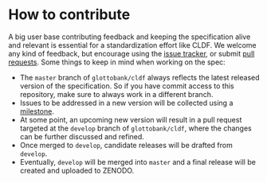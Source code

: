 # How to contribute

A big user base contributing feedback and keeping the specification alive and
relevant is essential for a standardization effort like CLDF. We welcome any kind
of feedback, but encourage using the [issue tracker](https://github.com/cldf/cldf/issues), or submit [pull requests](https://github.com/cldf/cldf/pulls). Some things to keep in mind when working on the spec:

- The `master` branch of `glottobank/cldf` always reflects the latest released 
  version of the specification. So if you have commit access to this repository,
  make sure to
always work in a different branch.
- Issues to be addressed in a new version will be collected using a 
  [milestone](https://github.com/cldf/cldf/milestones).
- At some point, an upcoming new version will result in a pull request targeted
  at the `develop` branch of `glottobank/cldf`, where the changes can be further
  discussed and refined.
- Once merged to `develop`, candidate releases will be drafted from `develop`.
- Eventually, `develop` will be merged into `master` and a final release will be
  created and uploaded to ZENODO.
